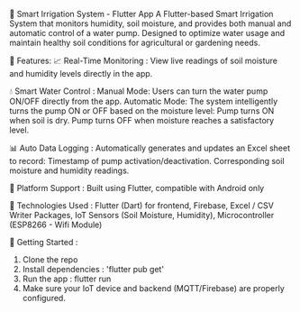 🌿 Smart Irrigation System - Flutter App
A Flutter-based Smart Irrigation System that monitors humidity, soil moisture, and provides both manual and automatic control of a water pump. Designed to optimize water usage and maintain healthy soil conditions for agricultural or gardening needs.

🔧 Features:
📈 Real-Time Monitoring :
View live readings of soil moisture and humidity levels directly in the app.


💧 Smart Water Control :
Manual Mode: Users can turn the water pump ON/OFF directly from the app.
Automatic Mode: The system intelligently turns the pump ON or OFF based on the moisture level:
Pump turns ON when soil is dry.
Pump turns OFF when moisture reaches a satisfactory level.


📊 Auto Data Logging :
Automatically generates and updates an Excel sheet to record:
Timestamp of pump activation/deactivation.
Corresponding soil moisture and humidity readings.


📱 Platform Support :
Built using Flutter, compatible with Android only


🧠 Technologies Used :
Flutter (Dart) for frontend,
Firebase,
Excel / CSV Writer Packages,
IoT Sensors (Soil Moisture, Humidity),
Microcontroller (ESP8266 - Wifi Module)


🚀 Getting Started :
1. Clone the repo
2. Install dependencies : 'flutter pub get'
3. Run the app : flutter run
4. Make sure your IoT device and backend (MQTT/Firebase) are properly configured.

